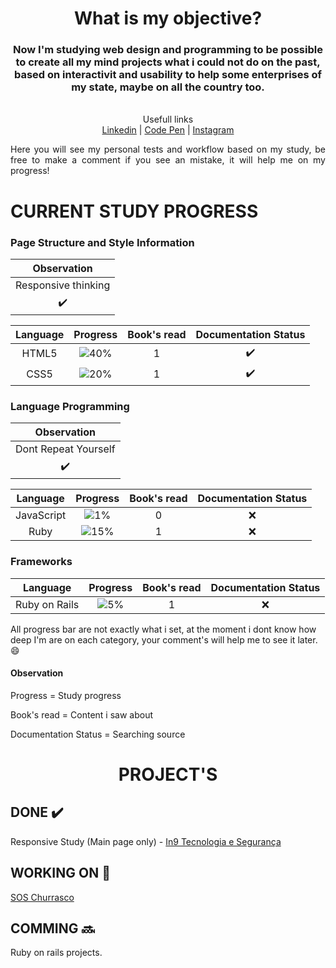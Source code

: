 <div align="center">
  <h1> What is my objective? </h1>
  <h3>
    Now I'm studying web design and programming to be possible to create all my mind projects what i could not do on the past, based on interactivit and usability to help some enterprises of my state, maybe on all the country too.
  </h3>
  <p> 
    <br>Usefull links
    <br><a href="https://www.linkedin.com/in/renangerolano/">Linkedin</a> | <a href="https://codepen.io/RenanGerolano">Code Pen</a> | <a href="https://www.instagram.com/renangerolano">Instagram</a>
  </p>
  <div align="justify">
    <p>
      Here you will see my personal tests and workflow based on my study, be free to make a comment if you see an mistake, it will help me on my progress!
    </p>
  </div>
</div>

# CURRENT STUDY PROGRESS

### Page Structure and Style Information

|Observation        |
|:-:                |
|Responsive thinking|
|✔️                  |

|Language|Progress                           |Book's read|Documentation Status|
|:-:     |:-:                                |:-:        |:-:                 |
|HTML5   |![40%](https://progress-bar.dev/40)|1          |✔️                   |      
|CSS5    |![20%](https://progress-bar.dev/20)|1          |✔️                   |

### Language Programming

|Observation         |
|:------------------:|
|Dont Repeat Yourself|
|✔️                   |

|Language     |Progress                           |Book's read|Documentation Status|
|:-:          |:-:                                |:-:        |:-:                 |
|JavaScript   |![1%](https://progress-bar.dev/1)  |0          |:x:                 |
|Ruby         |![15%](https://progress-bar.dev/15)|1          |:x:                 |

### Frameworks

|Language     |Progress                           |Book's read|Documentation Status|
|:-:          |:-:                                |:-:        |:-:                 |
|Ruby on Rails|![5%](https://progress-bar.dev/5)  |1          |:x:                 |


All progress bar are not exactly what i set, at the moment i dont know how deep I'm are on each category, your comment's will help me to see it later. :smile: 

#### Observation

Progress = Study progress

Book's read = Content i saw about

Documentation Status = Searching source

<div align="center">
  <h1>PROJECT'S</h1>
</div>

## DONE ✔️

Responsive Study (Main page only) - [In9 Tecnologia e Segurança](https://github.com/RenanGerolano/in9tecnologia)

## WORKING ON 🔴

[SOS Churrasco](https://github.com/RenanGerolano/soschurrasco)

## COMMING 🔜

Ruby on rails projects.
